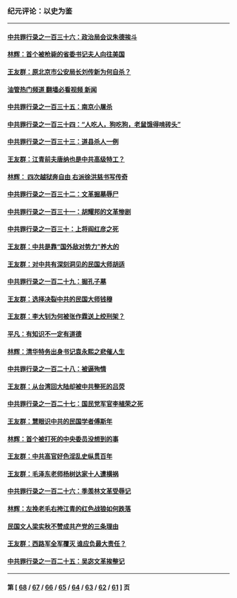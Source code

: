 ### 纪元评论：以史为鉴
---
#### [中共罪行录之一百三十六：政治局会议朱德挨斗](../../pages/nsc1028/n14017983.md?06180330) 
#### [林辉：首个被枪毙的省委书记夫人向往美国](../../pages/nsc1028/n14017481.md?06180330) 
#### [王友群：原北京市公安局长刘传新为何自杀？](../../pages/nsc1028/n14016995.md?06180330) 
#### [油管热门频道 翻墙必看视频 新闻](ok?06180330)
#### [中共罪行录之一百三十五：南京小屠杀](../../pages/nsc1028/n14015189.md?06180330) 
#### [中共罪行录之一百三十四：“人吃人，狗吃狗，老鼠饿得啃砖头”](../../pages/nsc1028/n14014478.md?06180330) 
#### [中共罪行录之一百三十三：道县杀人一例](../../pages/nsc1028/n14014033.md?06180330) 
#### [王友群：江青前夫唐纳也是中共高级特工？](../../pages/nsc1028/n14011375.md?06180330) 
#### [林辉： 四次越狱奔自由 右派徐洪慈书写传奇](../../pages/nsc1028/n14010438.md?06180330) 
#### [中共罪行录之一百三十二：文革掘墓辱尸](../../pages/nsc1028/n14009626.md?06180330) 
#### [中共罪行录之一百三十一：胡耀邦的文革惨剧](../../pages/nsc1028/n14007184.md?06180330) 
#### [中共罪行录之一百三十：上将阎红彦之死](../../pages/nsc1028/n14004426.md?06180330) 
#### [王友群：中共是靠“国外敌对势力”养大的](../../pages/nsc1028/n14004284.md?06180330) 
#### [王友群：对中共有深刻洞见的民国大师胡适](../../pages/nsc1028/n14003453.md?06180330) 
#### [中共罪行录之一百二十九：掘孔子墓](../../pages/nsc1028/n14003058.md?06180330) 
#### [王友群：选择决裂中共的民国大师钱穆](../../pages/nsc1028/n14001046.md?06180330) 
#### [王友群：李大钊为何被张作霖送上绞刑架？](../../pages/nsc1028/n13999290.md?06180330) 
#### [平凡：有知识不一定有道德](../../pages/nsc1028/n13998913.md?06180330) 
#### [林辉：清华特务出身书记袁永熙之悲催人生](../../pages/nsc1028/n13997413.md?06180330) 
#### [中共罪行录之一百二十八：被逼殉情](../../pages/nsc1028/n13991056.md?06180330) 
#### [王友群：从台湾回大陆却被中共整死的吕荧](../../pages/nsc1028/n13989235.md?06180330) 
#### [中共罪行录之一百二十七：国民党军官李植荣之死](../../pages/nsc1028/n13989006.md?06180330) 
#### [王友群：慧眼识中共的民国学者傅斯年](../../pages/nsc1028/n13988371.md?06180330) 
#### [林辉：首个被打死的中央委员没想到的事](../../pages/nsc1028/n13987400.md?06180330) 
#### [王友群：中共高官好色淫乱史纵贯百年](../../pages/nsc1028/n13986035.md?06180330) 
#### [王友群：毛泽东老师杨树达家十人遭横祸](../../pages/nsc1028/n13984103.md?06180330) 
#### [中共罪行录之一百二十六：季羡林文革受辱记](../../pages/nsc1028/n13980310.md?06180330) 
#### [林辉：左挽老毛右挎江青的红色战狼如何跌落](../../pages/nsc1028/n13979615.md?06180330) 
#### [民国文人梁实秋不赞成共产党的三条理由](../../pages/nsc1028/n13979403.md?06180330) 
#### [王友群：西路军全军覆灭 谁应负最大责任？](../../pages/nsc1028/n13975235.md?06180330) 
#### [中共罪行录之一百二十五：吴宓文革挨整记](../../pages/nsc1028/n13975630.md?06180330) 

---
#### 第 [ [68](./68.md?06180330) / [67](./67.md?06180330) / [66](./66.md?06180330) / [65](./65.md?06180330) / [64](./64.md?06180330) / [63](./63.md?06180330) / [62](./62.md?06180330) / [61](./61.md?06180330) ] 页
